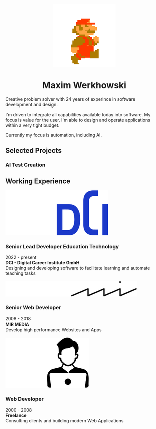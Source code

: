 <p align="center"><img src="assets/mario-walk.gif" /></p>

<h1 align="center">Maxim Werkhowski</h1>
Creative problem solver with 24 years of experince in software development and design.  

I'm driven to integrate all capabilities available today into software. My focus is value for the user. I'm able to design and operate applications within a very tight budget.  
  
Currently my focus is automation, including AI.

## Selected Projects


### AI Test Creation

## Working Experience
<img src="assets/dci.svg#gh-dark-mode-only" /><img src="assets/dci-light.svg#gh-light-mode-only" />

### Senior Lead Developer Education Technology
  2022 - present  
  **DCI - Digital Career Institute GmbH**  
  Designing and developing software to facilitate learning and automate teaching tasks
<br/><br/>
<img src="assets/mir.svg#gh-dark-mode-only" style="width: 210px" /><img src="assets/mir-light.svg#gh-light-mode-only" style="width: 210px" />

### Senior Web Developer
  2008 - 2018  
  **MIR MEDIA**  
  Develop high performance Websites and Apps
<br/><br/>
<img src="assets/freelance.svg#gh-dark-mode-only" style="width: 133px" /><img src="assets/freelance-light.svg#gh-light-mode-only" style="width: 133px" />

### Web Developer
  2000 - 2008  
  **Freelance**  
  Consulting clients and building modern Web Applications
